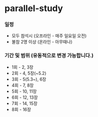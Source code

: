 # parallel-study

### 일정
- 모두 참석시 (오프라인 - 매주 일요일 오전)
- 불참 2명 이상 (온라인 - 아무때나)

### 기간 및 범위 (유동적으로 변경 가능합니다.)
- 1회 - 2, 3장
- 2회 - 4, 5장(~5.2)
- 3회 - 5(5.3~), 6장
- 4회 - 7, 8장
- 5회 - 10, 11장
- 6회 - 12, 13장
- 7회 - 14, 15장
- 8회 - 16장
